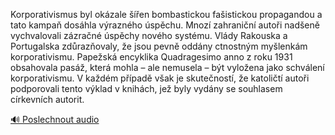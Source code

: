 
Korporativismus byl okázale šířen bombastickou fašistickou propagandou a tato kampaň dosáhla výrazného úspěchu. Mnozí zahraniční autoři nadšeně vychvalovali zázračné úspěchy nového systému. Vlády Rakouska a Portugalska zdůrazňovaly, že jsou pevně oddány ctnostným myšlenkám korporativismu. Papežská encyklika Quadragesimo anno z roku 1931 obsahovala pasáž, která mohla – ale nemusela – být vyložena jako schválení korporativismu. V každém případě však je skutečností, že katoličtí autoři podporovali tento výklad v knihách, jež byly vydány se souhlasem církevních autorit.

[🔊 Poslechnout audio](/data/7-paragraphs/audio/chapter_163/para_011-Korporativismus-byl-okzale-en-bombastickou-fa.mp3)
